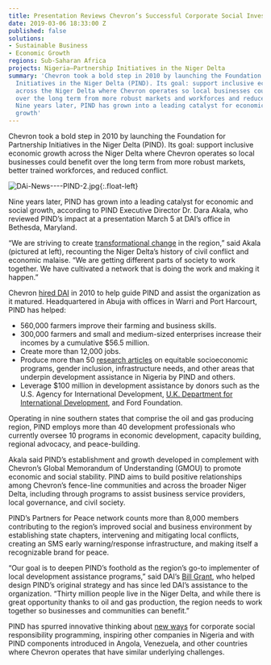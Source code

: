 ```yaml
---
title: Presentation Reviews Chevron’s Successful Corporate Social Investment in Nigeria
date: 2019-03-06 18:33:00 Z
published: false
solutions:
- Sustainable Business
- Economic Growth
regions: Sub-Saharan Africa
projects: Nigeria—Partnership Initiatives in the Niger Delta
summary: 'Chevron took a bold step in 2010 by launching the Foundation for Partnership
  Initiatives in the Niger Delta (PIND). Its goal: support inclusive economic growth
  across the Niger Delta where Chevron operates so local businesses could benefit
  over the long term from more robust markets and workforces and reduced conflict.
  Nine years later, PIND has grown into a leading catalyst for economic and social
  growth'
---
```


Chevron took a bold step in 2010 by launching the Foundation for Partnership Initiatives in the Niger Delta (PIND). Its goal: support inclusive economic growth across the Niger Delta where Chevron operates so local businesses could benefit over the long term from more robust markets, better trained workforces, and reduced conflict.

<!--more-->

![DAi-News----PIND-2.jpg](/uploads/DAi-News----PIND-2.jpg){:.float-left} 
 
Nine years later, PIND has grown into a leading catalyst for economic and social growth, according to PIND Executive Director Dr. Dara Akala, who reviewed PIND’s impact at a presentation March 5 at DAI’s office in Bethesda, Maryland.

“We are striving to create [transformational change](https://dai-global-developments.com/articles/chevrons-nigerian-initiative-found-to-decrease-business-risk-attract-local-investment-and-bring-hope/) in the region,” said Akala (pictured at left), recounting the Niger Delta’s history of civil conflict and economic malaise. “We are getting different parts of society to work together. We have cultivated a network that is doing the work and making it happen.”

Chevron [hired DAI](https://www.dai.com/our-work/projects/nigeria-foundation-partnership-initiatives-niger-delta-pind) in 2010 to help guide PIND and assist the organization as it matured. Headquartered in Abuja with offices in Warri and Port Harcourt, PIND has helped:

* 560,000 farmers improve their farming and business skills.
* 300,000 farmers and small and medium-sized enterprises increase their incomes by a cumulative $56.5 million.
* Create more than 12,000 jobs.
* Produce more than 50 [research articles](https://pindfoundation.org/research/page/5/) on equitable socioeconomic programs, gender inclusion, infrastructure needs, and other areas that underpin development assistance in Nigeria by PIND and others.
* Leverage $100 million in development assistance by donors such as the U.S. Agency for International Development, [U.K. Department for International Development](https://www.dai.com/our-work/projects/nigeria-market-development-programme-made), and Ford Foundation.

Operating in nine southern states that comprise the oil and gas producing region, PIND employs more than 40 development professionals who currently oversee 10 programs in economic development, capacity building, regional advocacy, and peace-building.

Akala said PIND’s establishment and growth developed in complement with Chevron’s Global Memorandum of Understanding (GMOU) to promote economic and social stability. PIND aims to build positive relationships among Chevron’s fence-line communities and across the broader Niger Delta, including through programs to assist business service providers, local governance, and civil society.

PIND’s Partners for Peace network counts more than 8,000 members contributing to the region’s improved social and business environment by establishing state chapters, intervening and mitigating local conflicts, creating an SMS early warning/response infrastructure, and making itself a recognizable brand for peace. 

“Our goal is to deepen PIND’s foothold as the region’s go-to implementer of local development assistance programs,” said DAI’s [Bill Grant](https://www.dai.com/who-we-are/our-team/bill-grant), who helped design PIND’s original strategy and has since led DAI’s assistance to the organization. “Thirty million people live in the Niger Delta, and while there is great opportunity thanks to oil and gas production, the region needs to work together so businesses and communities can benefit.”

PIND has spurred innovative thinking about [new ways](https://www.dai.com/our-work/solutions/sustainable-business) for corporate social responsibility programming, inspiring other companies in Nigeria and with PIND components introduced in Angola, Venezuela, and other countries where Chevron operates that have similar underlying challenges.